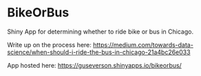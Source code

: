 # BikeOrBus
Shiny App for determining whether to ride bike or bus in Chicago.

Write up on the process here:  https://medium.com/towards-data-science/when-should-i-ride-the-bus-in-chicago-21a4bc26e033

App hosted here:  https://guseverson.shinyapps.io/bikeorbus/
